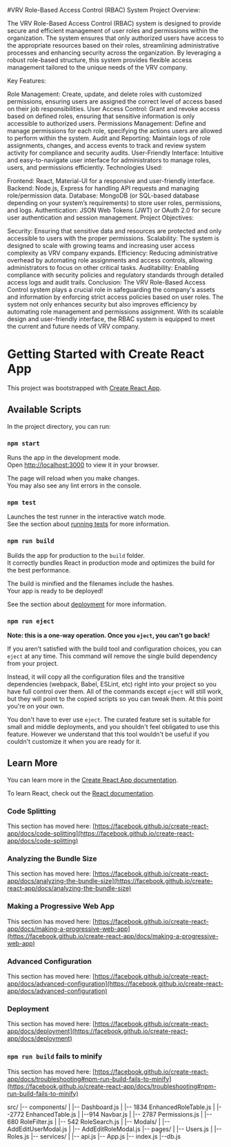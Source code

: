 #VRV Role-Based Access Control (RBAC) System
Project Overview:

The VRV Role-Based Access Control (RBAC) system is designed to provide secure and efficient management of user roles and permissions within the organization. The system ensures that only authorized users have access to the appropriate resources based on their roles, streamlining administrative processes and enhancing security across the organization. By leveraging a robust role-based structure, this system provides flexible access management tailored to the unique needs of the VRV company.

Key Features:

Role Management: Create, update, and delete roles with customized permissions, ensuring users are assigned the correct level of access based on their job responsibilities.
User Access Control: Grant and revoke access based on defined roles, ensuring that sensitive information is only accessible to authorized users.
Permissions Management: Define and manage permissions for each role, specifying the actions users are allowed to perform within the system.
Audit and Reporting: Maintain logs of role assignments, changes, and access events to track and review system activity for compliance and security audits.
User-Friendly Interface: Intuitive and easy-to-navigate user interface for administrators to manage roles, users, and permissions efficiently.
Technologies Used:

Frontend: React, Material-UI for a responsive and user-friendly interface.
Backend: Node.js, Express for handling API requests and managing role/permission data.
Database: MongoDB (or SQL-based database depending on your system’s requirements) to store user roles, permissions, and logs.
Authentication: JSON Web Tokens (JWT) or OAuth 2.0 for secure user authentication and session management.
Project Objectives:

Security: Ensuring that sensitive data and resources are protected and only accessible to users with the proper permissions.
Scalability: The system is designed to scale with growing teams and increasing user access complexity as VRV company expands.
Efficiency: Reducing administrative overhead by automating role assignments and access controls, allowing administrators to focus on other critical tasks.
Auditability: Enabling compliance with security policies and regulatory standards through detailed access logs and audit trails.
Conclusion: The VRV Role-Based Access Control system plays a crucial role in safeguarding the company's assets and information by enforcing strict access policies based on user roles. The system not only enhances security but also improves efficiency by automating role management and permissions assignment. With its scalable design and user-friendly interface, the RBAC system is equipped to meet the current and future needs of VRV company.













# Getting Started with Create React App

This project was bootstrapped with [Create React App](https://github.com/facebook/create-react-app).

## Available Scripts

In the project directory, you can run:

### `npm start`

Runs the app in the development mode.\
Open [http://localhost:3000](http://localhost:3000) to view it in your browser.

The page will reload when you make changes.\
You may also see any lint errors in the console.

### `npm test`

Launches the test runner in the interactive watch mode.\
See the section about [running tests](https://facebook.github.io/create-react-app/docs/running-tests) for more information.

### `npm run build`

Builds the app for production to the `build` folder.\
It correctly bundles React in production mode and optimizes the build for the best performance.

The build is minified and the filenames include the hashes.\
Your app is ready to be deployed!

See the section about [deployment](https://facebook.github.io/create-react-app/docs/deployment) for more information.

### `npm run eject`

**Note: this is a one-way operation. Once you `eject`, you can't go back!**

If you aren't satisfied with the build tool and configuration choices, you can `eject` at any time. This command will remove the single build dependency from your project.

Instead, it will copy all the configuration files and the transitive dependencies (webpack, Babel, ESLint, etc) right into your project so you have full control over them. All of the commands except `eject` will still work, but they will point to the copied scripts so you can tweak them. At this point you're on your own.

You don't have to ever use `eject`. The curated feature set is suitable for small and middle deployments, and you shouldn't feel obligated to use this feature. However we understand that this tool wouldn't be useful if you couldn't customize it when you are ready for it.

## Learn More

You can learn more in the [Create React App documentation](https://facebook.github.io/create-react-app/docs/getting-started).

To learn React, check out the [React documentation](https://reactjs.org/).

### Code Splitting

This section has moved here: [https://facebook.github.io/create-react-app/docs/code-splitting](https://facebook.github.io/create-react-app/docs/code-splitting)

### Analyzing the Bundle Size

This section has moved here: [https://facebook.github.io/create-react-app/docs/analyzing-the-bundle-size](https://facebook.github.io/create-react-app/docs/analyzing-the-bundle-size)

### Making a Progressive Web App

This section has moved here: [https://facebook.github.io/create-react-app/docs/making-a-progressive-web-app](https://facebook.github.io/create-react-app/docs/making-a-progressive-web-app)

### Advanced Configuration

This section has moved here: [https://facebook.github.io/create-react-app/docs/advanced-configuration](https://facebook.github.io/create-react-app/docs/advanced-configuration)

### Deployment

This section has moved here: [https://facebook.github.io/create-react-app/docs/deployment](https://facebook.github.io/create-react-app/docs/deployment)

### `npm run build` fails to minify

This section has moved here: [https://facebook.github.io/create-react-app/docs/troubleshooting#npm-run-build-fails-to-minify](https://facebook.github.io/create-react-app/docs/troubleshooting#npm-run-build-fails-to-minify)


src/
|-- components/
|   |-- Dashboard.js
|    |-- 1834 EnhancedRoleTable.js
|    |--2772 EnhancedTable.js
|    |--914 Navbar.js
|    |-- 2787 Permissions.js
|    |-- 680 RoleFilter.js
|    |-- 542 RoleSearch.js
|    |-- Modals/
|       |-- AddEditUserModal.js
|       |-- AddEditRoleModal.js
|-- pages/
|   |-- Users.js
|   |-- Roles.js
|-- services/
|   |-- api.js
|-- App.js
|-- index.js
|--db.js

